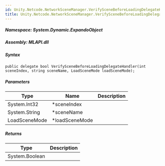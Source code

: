 ```yaml
---  
id: Unity.Netcode.NetworkSceneManager.VerifySceneBeforeLoadingDelegateHandler  
title: Unity.Netcode.NetworkSceneManager.VerifySceneBeforeLoadingDelegateHandler  
---
```


<div class="markdown level0 summary">

</div>

<div class="markdown level0 conceptual">

</div>

##### **Namespace**: System.Dynamic.ExpandoObject

##### **Assembly**: MLAPI.dll

##### Syntax

``` lang-csharp
public delegate bool VerifySceneBeforeLoadingDelegateHandler(int sceneIndex, string sceneName, LoadSceneMode loadSceneMode);
```

##### Parameters

| Type          | Name            | Description |
|---------------|-----------------|-------------|
| System.Int32  | \*sceneIndex    |             |
| System.String | \*sceneName     |             |
| LoadSceneMode | \*loadSceneMode |             |

##### Returns

| Type           | Description |
|----------------|-------------|
| System.Boolean |             |
